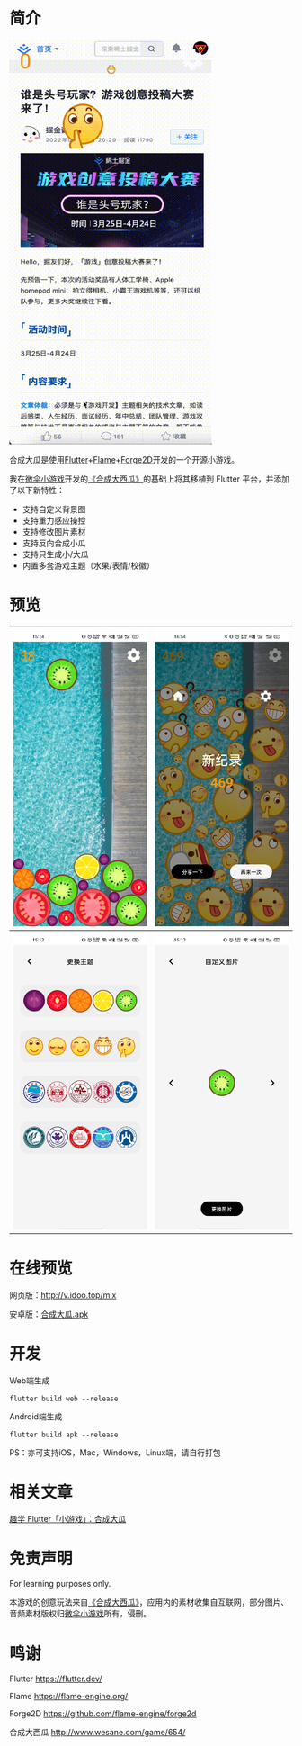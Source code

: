# 简介

![](screenshots/play.gif)

合成大瓜是使用[Flutter](https://flutter.dev/)+[Flame](https://flame-engine.org/)+[Forge2D](https://github.com/flame-engine/forge2d)开发的一个开源小游戏。

我在[微伞小游戏](http://www.wesane.com/)开发的[《合成大西瓜》](http://www.wesane.com/game/654/)的基础上将其移植到 Flutter 平台，并添加了以下新特性：

- 支持自定义背景图
- 支持重力感应操控
- 支持修改图片素材
- 支持反向合成小瓜
- 支持只生成小/大瓜
- 内置多套游戏主题（水果/表情/校徽）

# 预览

| ![](screenshots/play.jpg)  |  ![](screenshots/win.jpg)  |
| :------------: | :------------: |
| ![](screenshots/inner.jpg) |  ![](screenshots/img.jpg)  |


# 在线预览

网页版：http://v.idoo.top/mix

安卓版：[合成大瓜.apk](release/合成大瓜.apk)

# 开发

Web端生成
```shell
flutter build web --release
```

Android端生成
```shell
flutter build apk --release
```

PS：亦可支持iOS，Mac，Windows，Linux端，请自行打包

# 相关文章

[趣学 Flutter「小游戏」：合成大瓜](https://juejin.cn/post/7082696847604580382)

# 免责声明

For learning purposes only. 

本游戏的创意玩法来自[《合成大西瓜》](http://www.wesane.com/game/654/)，应用内的素材收集自互联网，部分图片、音频素材版权归[微伞小游戏](http://www.wesane.com/)所有，侵删。

# 鸣谢

Flutter https://flutter.dev/

Flame https://flame-engine.org/

Forge2D https://github.com/flame-engine/forge2d

合成大西瓜 http://www.wesane.com/game/654/

